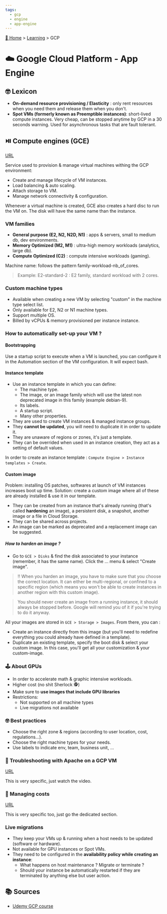 ```yaml
---
tags:
  - gcp
  - engine
  - app-engine
---
```


[🏡 Home](../index.md) > [Learning](index.md) > GCP

# ☁️ Google Cloud Platform - App Engine

## 🤓 Lexicon
- **On-demand resource provisioning / Elasticity** : only rent resources when you need them and release them when you don't.
- **Spot VMs (formerly known as Preemptible instances)**: short-lived compute instances. Very cheap, can be stopped anytime by GCP in a 30 seconds warning. Used for asynchronous tasks that are fault tolerant. 

## ⏯️ Compute engines (GCE)
[URL](https://circle.udemy.com/course/google-cloud-certification-associate-cloud-engineer/learn/lecture/25121490#overview)

Service used to provision & manage virtual machines withing the GCP environment:

- Create and manage lifecycle of VM instances.
- Load balancing & auto scaling.
- Attach storage to VM.
- Manage network connectivity & configuration.

Whenever a virtual machine is created, GCE also creates a hard disc to run the VM on. The disk will have the same name than the instance.

### VM families

- **General purpose (E2, N2, N2D, N1)** : apps & servers, small to medium db, dev environments.
- **Memory Optimized (M2, M1)** : ultra-high memory workloads (analytics, large db).
- **Compute Optimized (C2)** : compute intensive workloads (gaming).

Machine name: follows the pattern family-workload-nb_of_cores.

> Example:
> E2-standard-2 : E2 family, standard workload with 2 cores.

### Custom machine types

- Available when creating a new VM by selecting "custom" in the machine type select list. 
- Only available for E2, N2 or N1 machine types.
- Support multiple OS.
- Billed by vCPUs & memory provisioned per instance instance.

### How to automatically set-up your VM ?

#### Bootstrapping
Use a startup script to execute when a VM is launched, you can configure it in the Automation section of the VM configuration. It will expect bash.

#### Instance template
- Use an instance template in which you can define:
    - The machine type.
    - The image, or an image family which will use the latest non deprecated image in this family (example debian-9).
    - Its labels.
    - A startup script.
    - Many other properties.
- They are used to create VM instances & managed instance groups.
- They **cannot be updated**, you will need to duplicate it in order to update it.
- They are unaware of regions or zones, it's just a template.
- They can be overrided when used in an instance creation, they act as a setting of default values.

In order to create an instance template : 
`Compute Engine > Instance templates > Create`.

#### Custom image

Problem: installing OS patches, softwares at launch of VM instances increases boot up time.
Solution: create a custom image where all of these are already installed & use it in our template.

- They can be created from an instance that's already running (that's called **hardening** an image), a persistent disk, a snapshot, another image or a file in Cloud Storage.
- They can be shared across projects.
- An image can be marked as deprecated and a replacement image can be suggested.

##### How to harden an image ?
- Go to `GCE > Disks` & find the disk associated to your instance (remember, it has the same name). Click the ... menu & select "Create image".

>‼️ When you harden an image, you have to make sure that you choose the correct location. It can either be multi-regional, or confined to a specific region (which means you won't be able to create instances in another region with this custom image).

> You should never create an image from a running instance, it should always be stopped before. Google will remind you of it if you're trying to do it anyway.

All your images are stored in `GCE > Storage > Images`. From there, you can :
- Create an instance directly from this image (but you'll need to redefine everything you could already have defined in a template).
- Duplicate an existing template, specify the boot disk & select your custom image. In this case, you'll get all your customization & your custom-image.

### 🕹️ About GPUs

- In order to accelerate math & graphic intensive workloads.
- Higher cost (no shit Sherlock 🕵️)
- Make sure to **use images that include GPU libraries**
- Restrictions:
    - Not supported on all machine types
    - Live migrations not available

### 🤓 Best practices

- Choose the right zone & regions (according to user location, cost, regulations...).
- Choose the right machine types for your needs.
- Use labels to indicate env, team, business unit, ...

### 🐞 Troubleshooting with Apache on a GCP VM
[URL](https://circle.udemy.com/course/google-cloud-certification-associate-cloud-engineer/learn/lecture/25121436#overview)

This is very specific, just watch the video.

### 💸 Managing costs
[URL](https://circle.udemy.com/course/google-cloud-certification-associate-cloud-engineer/learn/lecture/25121424#overview)

This is very specific too, just go the dedicated section.

### Live migrations
- They keep your VMs up & running when a host needs to be updated (software or hardware).
- Not available for GPU instances or Spot VMs.
- They need to be configured in the **availability policy while creating an instance**:
    - What happens on host maintenance ? Migrate or terminate ?
    - Should your instance be automatically restarted if they are terminated by anything else but user action.

## 📚️ Sources
- [Udemy GCP course](https://circle.udemy.com/course/google-cloud-certification-associate-cloud-engineer/learn/lecture/25120004#overview)

